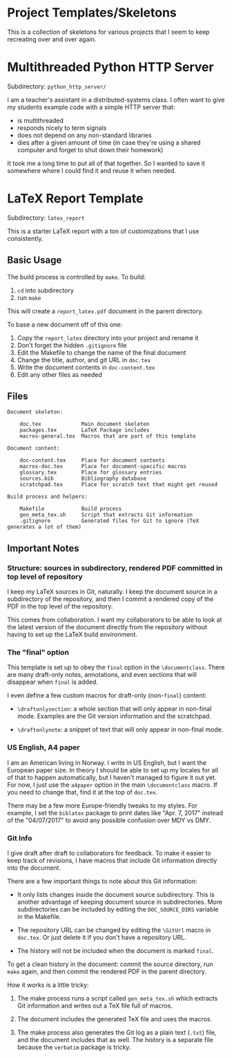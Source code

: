 Project Templates/Skeletons
==================================================

This is a collection of skeletons for various projects that I seem to keep
recreating over and over again.


Multithreaded Python HTTP Server
==================================================

Subdirectory: `python_http_server/`

I am a teacher's assistant in a distributed-systems class.
I often want to give my students example code with a simple HTTP server that:

- is multithreaded
- responds nicely to term signals
- does not depend on any non-standard libraries
- dies after a given amount of time (in case they're using a shared computer and forget to shut down their homework)

It took me a long time to put all of that together.
So I wanted to save it somewhere where I could find it and reuse it when needed.


LaTeX Report Template
==================================================

Subdirectory: `latex_report`

This is a starter LaTeX report with a ton of customizations that I use
consistently.

## Basic Usage

The build process is controlled by `make`. To build:

1. `cd` into subdirectory
2. run `make`

This will create a `report_latex.pdf` document in the parent directory.

To base a new document off of this one:

1. Copy the `report_latex` directory into your project and rename it
2. Don't forget the hidden `.gitignore` file
3. Edit the Makefile to change the name of the final document
4. Change the title, author, and git URL in `doc.tex`
5. Write the document contents in `doc-content.tex`
6. Edit any other files as needed


## Files

```
Document skeleton:

    doc.tex             Main document skeleton
    packages.tex        LaTeX Package includes
    macros-general.tex  Macros that are part of this template

Document content:

    doc-content.tex     Place for document contents
    macros-doc.tex      Place for document-specific macros
    glossary.tex        Place for glossary entries
    sources.bib         Bibliography database
    scratchpad.tex      Place for scratch text that might get reused

Build process and helpers:

    Makefile            Build process
    gen_meta_tex.sh     Script that extracts Git information
    .gitignore          Generated files for Git to ignore (TeX generates a lot of them)
```


## Important Notes

### Structure: sources in subdirectory, rendered PDF committed in top level of repository

I keep my LaTeX sources in Git, naturally.
I keep the document source in a subdirectory of the repository,
and then I commit a rendered copy of the PDF in the top level of the repository.

This comes from collaboration.
I want my collaborators to be able to look at the latest version of the
document directly from the repository without having to set up the LaTeX build
environment.

### The "final" option

This template is set up to obey the `final` option in the `\documentclass`.
There are many draft-only notes, annotations, and even sections that will
disappear when `final` is added.

I even define a few custom macros for draft-only (non-`final`) content:

- `\draftonlysection`: a whole section that will only appear in non-final mode.
    Examples are the Git version information and the scratchpad.

- `\draftonlynote`: a snippet of text that will only appear in non-final mode.

### US English, A4 paper

I am an American living in Norway.
I write in US English, but I want the European paper size.
In theory I should be able to set up my locales for all of that to happen
automatically, but I haven't managed to figure it out yet.
For now, I just use the `a4paper` option in the main `\documentclass` macro.
If you need to change that, find it at the top of `doc.tex`.

There may be a few more Europe-friendly tweaks to my styles.
For example, I set the `biblatex` package to print dates like "Apr. 7, 2017"
instead of the "04/07/2017" to avoid any possible confusion over MDY vs DMY.

### Git Info

I give draft after draft to collaborators for feedback.
To make it easier to keep track of revisions, I have macros that include Git
information directly into the document.

There are a few important things to note about this Git information:

- It only lists changes inside the document source subdirectory.
    This is another advantage of keeping document source in subdirectories.
    More subdirectories can be included by editing the `DOC_SOURCE_DIRS` variable in the Makefile.

- The repository URL can be changed by editing the `\GitUrl` macro in `doc.tex`.
    Or just delete it if you don't have a repository URL.

- The history will not be included when the document is marked `final`.

To get a clean history in the document: commit the source directory, run `make`
again, and then commit the rendered PDF in the parent directory.

How it works is a little tricky:

1. The make process runs a script called `gen_meta_tex.sh` which extracts Git
   information and writes out a TeX file full of macros.

2. The document includes the generated TeX file and uses the macros.

3. The make process also generates the Git log as a plain text (`.txt`) file,
   and the document includes that as well. The history is a separate file
   because the `verbatim` package is tricky.
